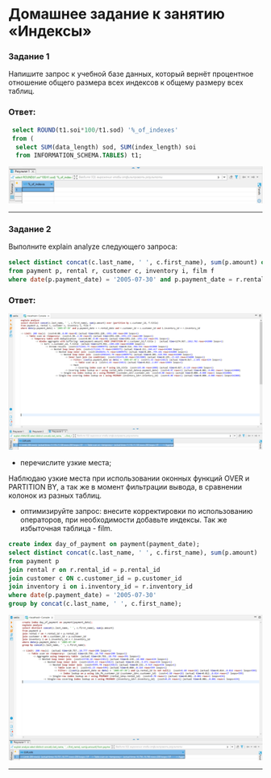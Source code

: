 # Домашнее задание к занятию «Индексы»

### Задание 1

Напишите запрос к учебной базе данных, который вернёт процентное отношение общего размера всех индексов к общему размеру всех таблиц.

### Ответ:

```sql
 select ROUND(t1.soi*100/t1.sod) '%_of_indexes'
 from (
  select SUM(data_length) sod, SUM(index_length) soi
  from INFORMATION_SCHEMA.TABLES) t1;
```

![](./12-5-1.png)

---

### Задание 2

Выполните explain analyze следующего запроса:

```sql
select distinct concat(c.last_name, ' ', c.first_name), sum(p.amount) over (partition by c.customer_id, f.title)
from payment p, rental r, customer c, inventory i, film f
where date(p.payment_date) = '2005-07-30' and p.payment_date = r.rental_date and r.customer_id = c.customer_id and i.inventory_id = r.inventory_id
```

### Ответ:

![](./12-5-2.png)

- перечислите узкие места;

Наблюдаю узкие места при использовании оконных функций OVER и PARTITION BY, а так же в момент фильтрации вывода, в сравнении колонок из разных таблиц.

- оптимизируйте запрос: внесите корректировки по использованию операторов, при необходимости добавьте индексы. Так же избыточная таблица - film.

```sql
create index day_of_payment on payment(payment_date);
select distinct concat(c.last_name, ' ', c.first_name), sum(p.amount) 
from payment p
join rental r on r.rental_id = p.rental_id 
join customer c ON c.customer_id = p.customer_id 
join inventory i on i.inventory_id = r.inventory_id 
where date(p.payment_date) = '2005-07-30' 
group by concat(c.last_name, ' ', c.first_name); 
```

![](./12-5-3.png)

---
